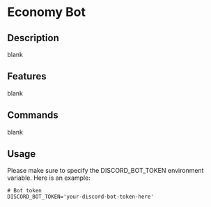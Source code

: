 # Economy Bot

## Description

blank

## Features

blank

## Commands

blank

## Usage

Please make sure to specify the DISCORD_BOT_TOKEN environment variable.
Here is an example:
```
# Bot token
DISCORD_BOT_TOKEN='your-discord-bot-token-here'
```
